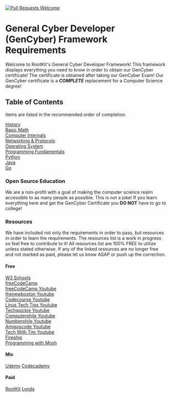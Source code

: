 [![Pull Requests Welcome](https://img.shields.io/badge/PRs-welcome-brightgreen.svg?style=flat)](http://makeapullrequest.com)

# General Cyber Developer (GenCyber) Framework Requirements
Welcome to RootKit's General Cyber Developer Framework! This framework displays
everything you need to know in order to obtain our GenCyber certificate! The
certificate is obtained after taking our GenCyber Exam! Our
GenCyber certificate is a **_COMPLETE_** replacement for a Computer Science
degree!

## Table of Contents
Items are listed in the recommended order of completion.

[History](History)\
[Basic Math](Basic%20Math)\
[Computer Internals](Computer%20Internals)\
[Networking & Protocols](Networking%20and%20Protocols)\
[Operating System](Operating%20Systems)\
[Programming Fundamentals](Programming%20Fundamentals)\
[Python](Python)\
[Java](Java)\
[Go](Go)

### Open Source Education
We are a non-profit with a goal of making the computer science realm
accessible to as many people as possible. This is not a joke! If you learn
everything here and get the GenCyber Certificate you **DO NOT** have to go to
college!

### Resources
We have included not only the requirements in order to pass, but
resources in order to learn the requirements. The resources list is a work in
progress so feel free to contribute to it! All resources list are 100% FREE to
utilize unless stated otherwise. If any of the linked resources are no longer
free and not marked as paid, please let us know ASAP or push up the correction.

#### Free
[W3 Schools](https://www.w3schools.com/)\
[freeCodeCamp](https://www.freecodecamp.org/)\
[freeCodeCamp Youtube](https://www.youtube.com/channel/UC8butISFwT-Wl7EV0hUK0BQ)\
[thenewboston Youtube](https://www.youtube.com/user/thenewboston)\
[Codecourse Youtube](https://www.youtube.com/channel/UCpOIUW62tnJTtpWFABxWZ8g)\
[Linus Tech Tips Youtube](https://www.youtube.com/user/LinusTechTips)\
[Techquickie Youtube](https://www.youtube.com/channel/UC0vBXGSyV14uvJ4hECDOl0Q)\
[Computerphile Youtube](https://www.youtube.com/channel/UC9-y-6csu5WGm29I7JiwpnA)\
[Numberphile Youtube](https://www.youtube.com/channel/UCoxcjq-8xIDTYp3uz647V5A)\
[Amigoscode Youtube](https://www.youtube.com/user/djdjalas)\
[Tech With Tim Youtube](https://www.youtube.com/c/TechWithTim/featured)\
[Fireship](https://www.youtube.com/channel/UCsBjURrPoezykLs9EqgamOA)\
[Programming with Mosh](https://www.youtube.com/channel/UCWv7vMbMWH4-V0ZXdmDpPBA)

#### Mix
[Udemy](https://www.udemy.com/courses/development/)
[Codecademy](https://www.codecademy.com/)

#### Paid
[RootKit](https://rootkit.education/)
[Lynda](https://www.lynda.com/)

